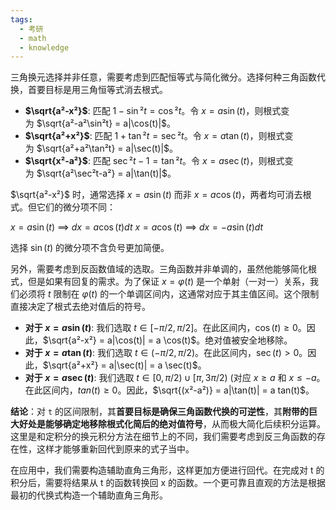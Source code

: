 ```yaml
---
tags:
  - 考研
  - math
  - knowledge
---
```

三角换元选择并非任意，需要考虑到匹配恒等式与简化微分。选择何种三角函数代换，首要目标是用三角恒等式消去根式。

 - **$\sqrt{a²-x²}$**: 匹配 $1-\sin²t = \cos²t$。令 $x = a \sin(t)$，则根式变为 $\sqrt{a²-a²\sin²t} = a|\cos(t)|$。
 - **$\sqrt{a²+x²}$**: 匹配 $1+\tan²t = \sec²t$。令 $x = a \tan(t)$，则根式变为 $\sqrt{a²+a²\tan²t} = a|\sec(t)|$。
 - **$\sqrt{x²-a²}$**: 匹配 $\sec²t-1 = \tan²t$。令 $x = a \sec(t)$，则根式变为 $\sqrt{a²\sec²t-a²} = a|\tan(t)|$。
 
$\sqrt{a²-x²}$ 时，通常选择 $x = a \sin(t)$ 而非 $x = a \cos(t)$，两者均可消去根式。但它们的微分项不同：
 
$x = a \sin(t)$ ⟹ $dx = a \cos(t) dt$
$x = a \cos(t)$ ⟹ $dx = -a \sin(t) dt$

选择 $\sin(t)$ 的微分项不含负号更加简便。

另外，需要考虑到反函数值域的选取。三角函数并非单调的，虽然他能够简化根式，但是如果有回复的需求。为了保证 $x = φ(t)$ 是一个单射（一对一）关系，我们必须将 $t$ 限制在 $φ(t)$ 的一个单调区间内，这通常对应于其主值区间。这个限制直接决定了根式去绝对值后的符号。

- **对于 $x = a \sin(t)$**: 我们选取 $t ∈ [-π/2, π/2]$。在此区间内，$\cos(t) ≥ 0$。因此，$\sqrt{a²-x²} = a|\cos(t)| = a \cos(t)$。绝对值被安全地移除。
- **对于 $x = a \tan(t)$**: 我们选取 $t ∈ (-π/2, π/2)$。在此区间内，$\sec(t) > 0$。因此，$\sqrt{a²+x²} = a|\sec(t)| = a \sec(t)$。
- **对于 $x = a \sec(t)$**: 我们选取 $t ∈ [0, π/2)\cup[π, 3π/2)$ (对应 $x ≥ a$ 和 $x ≤ -a$。在此区间内，$tan(t) ≥ 0$。因此，$\sqrt{(x²-a²)} = a|\tan(t)| = a tan(t)$。

**结论**：对 `t` 的区间限制，其**首要目标是确保三角函数代换的可逆性**，其**附带的巨大好处是能够确定地移除根式化简后的绝对值符号**，从而极大简化后续积分运算。这里是和定积分的换元积分方法在细节上的不同，我们需要考虑到反三角函数的存在性，这样才能够重新回代到原来的式子当中。

在应用中，我们需要构造辅助直角三角形，这样更加方便进行回代。在完成对 t 的积分后，需要将结果从 t 的函数转换回 x 的函数。一个更可靠且直观的方法是根据最初的代换式构造一个辅助直角三角形。